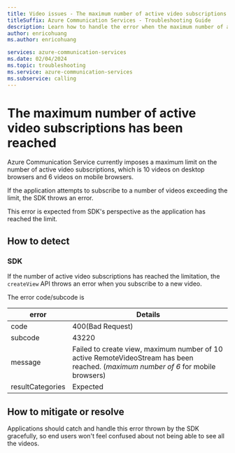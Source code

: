 ```yaml
---
title: Video issues - The maximum number of active video subscriptions has been reached
titleSuffix: Azure Communication Services - Troubleshooting Guide
description: Learn how to handle the error when the maximum number of active video subscriptions has been reached.
author: enricohuang
ms.author: enricohuang

services: azure-communication-services
ms.date: 02/04/2024
ms.topic: troubleshooting
ms.service: azure-communication-services
ms.subservice: calling
---
```

# The maximum number of active video subscriptions has been reached
Azure Communication Service currently imposes a maximum limit on the number of active video subscriptions, which is 10 videos on desktop browsers and 6 videos on mobile browsers.

If the application attempts to subscribe to a number of videos exceeding the limit, the SDK throws an error.

This error is expected from SDK's perspective as the application has reached the limit.
## How to detect
### SDK
If the number of active video subscriptions has reached the limitation, the `createView` API throws an error when you subscribe to a new video.

The error code/subcode is

| error            | Details                                               |
|------------------|-------------------------------------------------------|
| code             | 400(Bad Request)                                      |
| subcode          | 43220                                                 |
| message          | Failed to create view, maximum number of 10 active RemoteVideoStream has been reached. (*maximum number of 6* for mobile browsers) |
| resultCategories | Expected                                              |

## How to mitigate or resolve
Applications should catch and handle this error thrown by the SDK gracefully, so end users won't feel confused about not being able to see all the videos.
